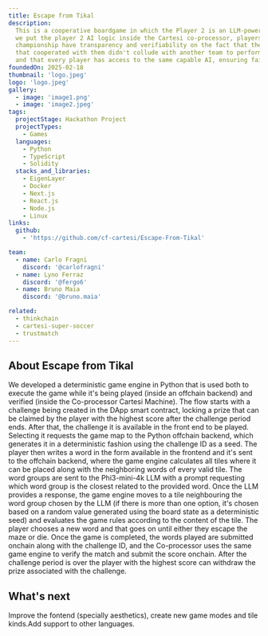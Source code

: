 ```yaml
---
title: Escape from Tikal
description:
  This is a cooperative boardgame in which the Player 2 is an LLM-powered AI. As
  we put the player 2 AI logic inside the Cartesi co-processor, players into a
  championship have transparency and verifiability on the fact that the player
  that cooperated with them didn't collude with another team to perform poorly
  and that every player has access to the same capable AI, ensuring fairness.
foundedOn: 2025-02-18
thumbnail: 'logo.jpeg'
logo: 'logo.jpeg'
gallery:
  - image: 'image1.png'
  - image: 'image2.jpeg'
tags:
  projectStage: Hackathon Project
  projectTypes:
    - Games
  languages:
    - Python
    - TypeScript
    - Solidity
  stacks_and_libraries:
    - EigenLayer
    - Docker
    - Next.js
    - React.js
    - Node.js
    - Linux
links:
  github:
    - 'https://github.com/cf-cartesi/Escape-From-Tikal'

team:
  - name: Carlo Fragni
    discord: '@carlofragni'
  - name: Lyno Ferraz
    discord: '@fergo6'
  - name: Bruno Maia
    discord: '@bruno.maia'

related:
  - thinkchain
  - cartesi-super-soccer
  - trustmatch
---
```


## About Escape from Tikal

We developed a deterministic game engine in Python that is used both to execute
the game while it's being played (inside an offchain backend) and verified
(inside the Co-processor Cartesi Machine). The flow starts with a challenge
being created in the DApp smart contract, locking a prize that can be claimed by
the player with the highest score after the challenge period ends. After that,
the challenge it is available in the front end to be played. Selecting it
requests the game map to the Python offchain backend, which generates it in a
deterministic fashion using the challenge ID as a seed. The player then writes a
word in the form available in the frontend and it's sent to the offchain
backend, where the game engine calculates all tiles where it can be placed along
with the neighboring words of every valid tile. The word groups are sent to the
Phi3-mini-4k LLM with a prompt requesting which word group is the closest
related to the provided word. Once the LLM provides a response, the game engine
moves to a tile neighbouring the word group chosen by the LLM (if there is more
than one option, it's chosen based on a random value generated using the board
state as a deterministic seed) and evaluates the game rules according to the
content of the tile. The player chooses a new word and that goes on until either
they escape the maze or die. Once the game is completed, the words played are
submitted onchain along with the challenge ID, and the Co-processor uses the
same game engine to verify the match and submit the score onchain. After the
challenge period is over the player with the highest score can withdraw the
prize associated with the challenge.

## What's next

Improve the fontend (specially aesthetics), create new game modes and tile
kinds.Add support to other languages.
